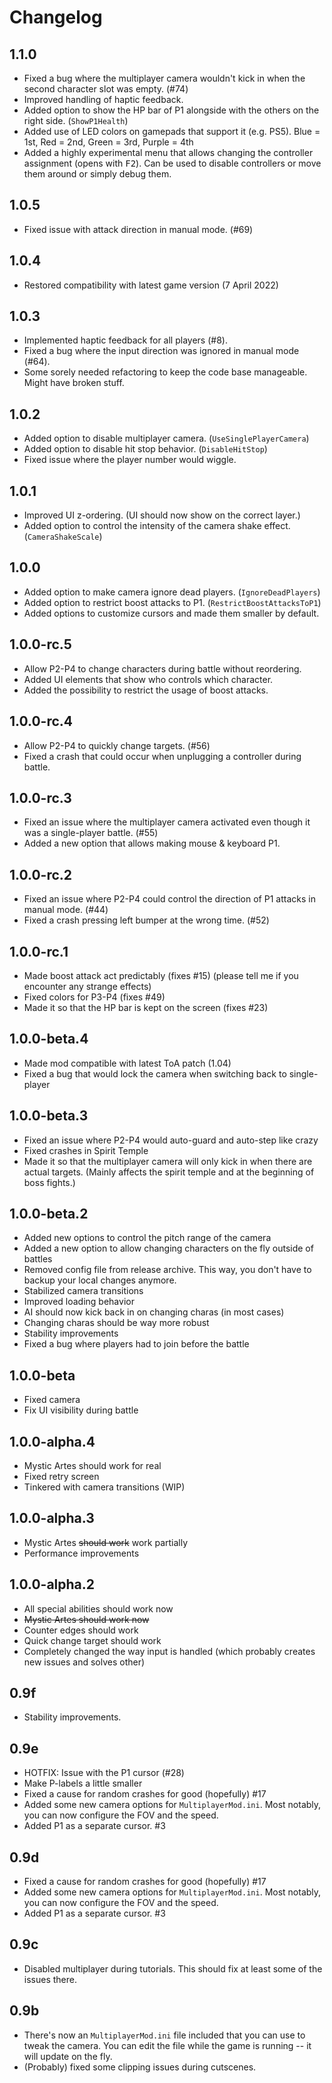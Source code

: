 # Changelog

## 1.1.0

- Fixed a bug where the multiplayer camera wouldn't kick in when the second character slot was empty. (#74)
- Improved handling of haptic feedback.
- Added option to show the HP bar of P1 alongside with the others on the right side. (`ShowP1Health`)
- Added use of LED colors on gamepads that support it (e.g. PS5). Blue = 1st, Red = 2nd, Green = 3rd, Purple = 4th
- Added a highly experimental menu that allows changing the controller assignment (opens with <kbd>F2</kbd>). Can be used to disable controllers or move them around or simply debug them.

## 1.0.5

- Fixed issue with attack direction in manual mode. (#69)

## 1.0.4

- Restored compatibility with latest game version (7 April 2022)

## 1.0.3

- Implemented haptic feedback for all players (#8).
- Fixed a bug where the input direction was ignored in manual mode (#64).
- Some sorely needed refactoring to keep the code base manageable. Might have broken stuff.

## 1.0.2

- Added option to disable multiplayer camera. (`UseSinglePlayerCamera`)
- Added option to disable hit stop behavior. (`DisableHitStop`)
- Fixed issue where the player number would wiggle.

## 1.0.1

- Improved UI z-ordering. (UI should now show on the correct layer.)
- Added option to control the intensity of the camera shake effect. (`CameraShakeScale`)

## 1.0.0

- Added option to make camera ignore dead players. (`IgnoreDeadPlayers`)
- Added option to restrict boost attacks to P1. (`RestrictBoostAttacksToP1`)
- Added options to customize cursors and made them smaller by default.

## 1.0.0-rc.5

- Allow P2-P4 to change characters during battle without reordering.
- Added UI elements that show who controls which character.
- Added the possibility to restrict the usage of boost attacks.

## 1.0.0-rc.4

- Allow P2-P4 to quickly change targets. (#56)
- Fixed a crash that could occur when unplugging a controller during battle.

## 1.0.0-rc.3

- Fixed an issue where the multiplayer camera activated even though it was a single-player battle. (#55)
- Added a new option that allows making mouse & keyboard P1.

## 1.0.0-rc.2

- Fixed an issue where P2-P4 could control the direction of P1 attacks in manual mode. (#44)
- Fixed a crash pressing left bumper at the wrong time. (#52)

## 1.0.0-rc.1

- Made boost attack act predictably (fixes #15) (please tell me if you encounter any strange effects)
- Fixed colors for P3-P4 (fixes #49)
- Made it so that the HP bar is kept on the screen (fixes #23)

## 1.0.0-beta.4

- Made mod compatible with latest ToA patch (1.04)
- Fixed a bug that would lock the camera when switching back to single-player

## 1.0.0-beta.3

- Fixed an issue where P2-P4 would auto-guard and auto-step like crazy
- Fixed crashes in Spirit Temple
- Made it so that the multiplayer camera will only kick in when there are actual targets. (Mainly affects the spirit
  temple and at the beginning of boss fights.)

## 1.0.0-beta.2

- Added new options to control the pitch range of the camera
- Added a new option to allow changing characters on the fly outside of battles
- Removed config file from release archive. This way, you don't have to backup your local changes anymore.
- Stabilized camera transitions
- Improved loading behavior
- AI should now kick back in on changing charas (in most cases)
- Changing charas should be way more robust
- Stability improvements
- Fixed a bug where players had to join before the battle

## 1.0.0-beta

- Fixed camera
- Fix UI visibility during battle

## 1.0.0-alpha.4

- Mystic Artes should work for real
- Fixed retry screen
- Tinkered with camera transitions (WIP)

## 1.0.0-alpha.3

- Mystic Artes ~~should work~~ work partially
- Performance improvements

## 1.0.0-alpha.2

- All special abilities should work now
- ~~Mystic Artes should work now~~
- Counter edges should work
- Quick change target should work
- Completely changed the way input is handled (which probably creates new issues and solves other)

## 0.9f

- Stability improvements.

## 0.9e

- HOTFIX: Issue with the P1 cursor (#28)
- Make P-labels a little smaller
- Fixed a cause for random crashes for good  (hopefully) #17
- Added some new camera options for `MultiplayerMod.ini`. Most notably, you can now configure the FOV and the speed.
- Added P1 as a separate cursor. #3

## 0.9d

- Fixed a cause for random crashes for good  (hopefully) #17
- Added some new camera options for `MultiplayerMod.ini`. Most notably, you can now configure the FOV and the speed.
- Added P1 as a separate cursor. #3

## 0.9c

- Disabled multiplayer during tutorials. This should fix at least some of the issues there.

## 0.9b

- There's now an `MultiplayerMod.ini` file included that you can use to tweak the camera. You can edit the file while
  the game is running -- it will update on the fly.
- (Probably) fixed some clipping issues during cutscenes.
